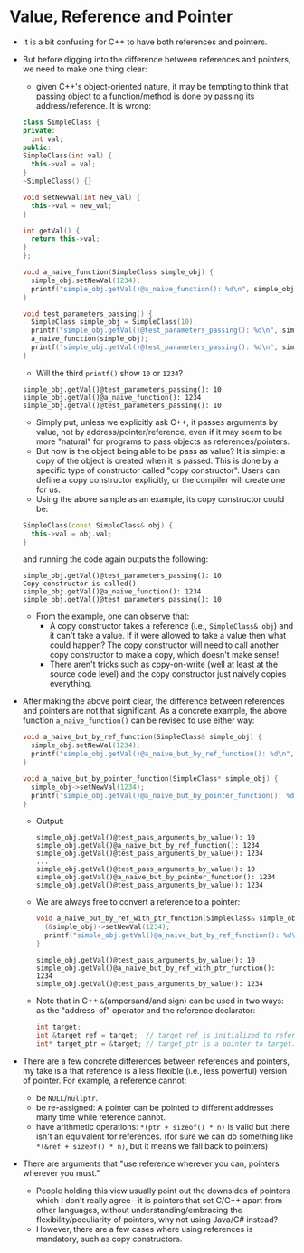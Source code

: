 # Value, Reference and Pointer

* It is a bit confusing for C++ to have both references and pointers.

* But before digging into the difference between references and pointers, we need to make one thing clear:
  * given C++'s object-oriented nature, it may be tempting to think that passing object to a function/method is done
  by passing its address/reference. It is wrong:
  ```C++
  class SimpleClass {
  private:
    int val;
  public:
  SimpleClass(int val) {
    this->val = val;  
  }
  ~SimpleClass() {}

  void setNewVal(int new_val) {
    this->val = new_val;
  }

  int getVal() {
    return this->val;
  }
  };

  void a_naive_function(SimpleClass simple_obj) {
    simple_obj.setNewVal(1234);
    printf("simple_obj.getVal()@a_naive_function(): %d\n", simple_obj.getVal());
  }

  void test_parameters_passing() {
    SimpleClass simple_obj = SimpleClass(10);
    printf("simple_obj.getVal()@test_parameters_passing(): %d\n", simple_obj.getVal());
    a_naive_function(simple_obj);
    printf("simple_obj.getVal()@test_parameters_passing(): %d\n", simple_obj.getVal());
  }
  ```
  * Will the third `printf()` show `10` or `1234`?
  ```
  simple_obj.getVal()@test_parameters_passing(): 10
  simple_obj.getVal()@a_naive_function(): 1234
  simple_obj.getVal()@test_parameters_passing(): 10
  ```
  * Simply put, unless we explicitly ask C++, it passes arguments by value, not by address/pointer/reference, even if
  it may seem to be more "natural" for programs to pass objects as references/pointers.
  * But how is the object being able to be pass as value? It is simple: a copy of the object is created when it is 
  passed. This is done by a specific type of constructor called "copy constructor". Users can define a copy
  constructor explicitly, or the compiler will create one for us.
  * Using the above sample as an example, its copy constructor could be:
  ```C++
  SimpleClass(const SimpleClass& obj) {
    this->val = obj.val;
  }
  ```
  and running the code again outputs the following:
  ```
  simple_obj.getVal()@test_parameters_passing(): 10
  Copy constructor is called()
  simple_obj.getVal()@a_naive_function(): 1234
  simple_obj.getVal()@test_parameters_passing(): 10
  ```
  * From the example, one can observe that:
    * A copy constructor takes a reference (i.e., `SimpleClass& obj`) and it can't take a value. If it were
    allowed to take a value then what could happen? The copy constructor will need to call another copy constructor to
    make a copy, which doesn't make sense!
    * There aren't tricks such as copy-on-write (well at least at the source code level) and the copy constructor
    just naively copies everything.

* After making the above point clear, the difference between references and pointers are not that significant. As
a concrete example, the above function `a_naive_function()` can be revised to use either way:
  ```C++
  void a_naive_but_by_ref_function(SimpleClass& simple_obj) {
    simple_obj.setNewVal(1234);
    printf("simple_obj.getVal()@a_naive_but_by_ref_function(): %d\n", simple_obj.getVal());
  }

  void a_naive_but_by_pointer_function(SimpleClass* simple_obj) {
    simple_obj->setNewVal(1234);
    printf("simple_obj.getVal()@a_naive_but_by_pointer_function(): %d\n", simple_obj->getVal());
  }
  ```
  * Output:
    ```
    simple_obj.getVal()@test_pass_arguments_by_value(): 10
    simple_obj.getVal()@a_naive_but_by_ref_function(): 1234
    simple_obj.getVal()@test_pass_arguments_by_value(): 1234
    ...
    simple_obj.getVal()@test_pass_arguments_by_value(): 10
    simple_obj.getVal()@a_naive_but_by_pointer_function(): 1234
    simple_obj.getVal()@test_pass_arguments_by_value(): 1234
    ```
  * We are always free to convert a reference to a pointer:
    ```C++
    void a_naive_but_by_ref_with_ptr_function(SimpleClass& simple_obj) {
      (&simple_obj)->setNewVal(1234);
      printf("simple_obj.getVal()@a_naive_but_by_ref_function(): %d\n", (&simple_obj)->getVal());
    }
    ```
    ```
    simple_obj.getVal()@test_pass_arguments_by_value(): 10
    simple_obj.getVal()@a_naive_but_by_ref_with_ptr_function(): 1234
    simple_obj.getVal()@test_pass_arguments_by_value(): 1234
    ```
  * Note that in C++ `&`(ampersand/and sign) can be used in two ways: as the "address-of" operator and the reference declarator:
    ```C++
    int target;
    int &target_ref = target;  // target_ref is initialized to refer to target. That is, it is a reference to target.
    int* target_ptr = &target; // target_ptr is a pointer to target. That is, target_ptr stores the address of target.
    ````

* There are a few concrete differences between references and pointers, my take is a that reference is a less
flexible (i.e., less powerful) version of pointer. For example, a reference cannot:
  * be `NULL`/`nullptr`.
  * be re-assigned: A pointer can be pointed to different addresses many time while reference cannot.
  * have arithmetic operations: `*(ptr + sizeof() * n)` is valid but there isn't an equivalent for references.
  (for sure we can do something like `*(&ref + sizeof() * n)`, but it means we fall back to pointers)


* There are arguments that "use reference wherever you can, pointers wherever you must."
  * People holding this view usually point out the downsides of pointers which I don't really agree--it is pointers
  that set C/C++ apart from other languages, without understanding/embracing the flexibility/peculiarity of
  pointers, why not using Java/C# instead?
  * However, there are a few cases where using references is mandatory, such as copy constructors.